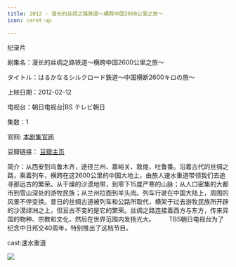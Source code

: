 ```yaml
---
title: 2012 - 漫长的丝绸之路铁道～横跨中国2600公里之旅～
icon: caret-up

---
```

纪录片

剧集名：漫长的丝绸之路铁道～横跨中国2600公里之旅～

タイトル：はるかなるシルクロード鉄道～中国横断2600キロの旅～

上映日期：2012-02-12

电视台：朝日电视台|BS テレビ朝日

集数：1

官网: [本剧集官网](https://archives.bs-asahi.co.jp/silkroad-railroad/)

豆瓣链接： [豆瓣主页](https://movie.douban.com/subject/10508914/)

简介：从西安到乌鲁木齐，途径兰州、嘉峪关、敦煌、吐鲁番。沿着古代的丝绸之路，乘着列车，横跨在这2600公里的中国大地上，由旅人速水重道带领我们去追寻那远古的繁荣。从干燥的沙漠地带，到零下15度严寒的山脉；从人口密集的大都市到雪山深处的游牧民族；从兰州拉面到羊头肉。列车行驶在中国大陆上，周围的风景不停变换。昔日的丝绸古道被列车和公路所取代，横架于过去游牧民族所开辟的沙漠绿洲之上，但亘古不变的是它的繁荣。丝绸之路连接着西方与东方，传来异国的物种、宗教和文化，然后在世界范围内发扬光大。
　　TBS朝日电视台为了纪念中日邦交40周年，特别推出了这档节目。​​​

cast:速水重道

![](https://listpic.tsgsanjiao.com/other/zg2600.jpg)